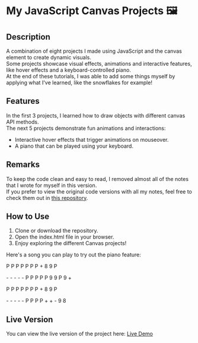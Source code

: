 # My JavaScript Canvas Projects 🖼️

## Description
A combination of eight projects I made using JavaScript and the canvas element to create dynamic visuals.    
Some projects showcase visual effects, animations and interactive features, like hover effects and a keyboard-controlled piano.  
At the end of these tutorials, I was able to add some things myself by applying what I've learned, like the snowflakes for example!  

## Features
In the first 3 projects, I learned how to draw objects with different canvas API methods.  
The next 5 projects demonstrate fun animations and interactions:  
- Interactive hover effects that trigger animations on mouseover.  
- A piano that can be played using your keyboard.  

## Remarks
To keep the code clean and easy to read, I removed almost all of the notes that I wrote for myself in this version.  
If you prefer to view the original code versions with all my notes, feel free to check them out in [this repository](https://github.com/robinsrepository/individual-canvas-projects).  

## How to Use
1. Clone or download the repository.
2. Open the index.html file in your browser.
3. Enjoy exploring the different Canvas projects!

Here's a song you can play to try out the piano feature:

  P  P  P   P  P  P  P  +  8  9  P

  \-  \-  \-  \- \-  P  P  P  P  P  9  9  P  9   +

  P  P  P   P  P  P  P  +  8  9  P

  \-  \-  \-  \- \-  P  P  P P  +  +  -  9  8

## Live Version
You can view the live version of the project here: [Live Demo](https://robinsrepository.github.io/javascript-canvas/)


